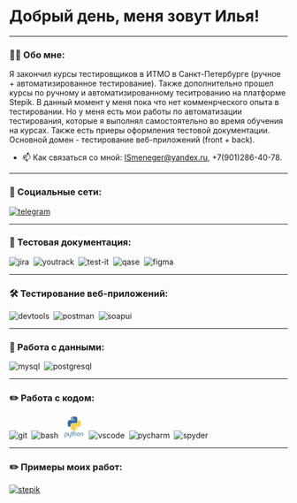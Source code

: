 # Добрый день, меня зовут Илья!

---

### 👨‍💻 Обо мне:

Я закончил курсы тестировщиков в ИТМО в Санкт-Петербурге (ручное + автоматизированное тестирование). Также дополнительно прошел курсы по ручному и автоматизированному теситрованию на платформе Stepik. В данный момент у меня пока что нет комменрческого опыта в тестировании. Но у меня есть мои работы по автоматизации тестирования, которые я выполнял самостоятельно во время обучения на курсах. Также есть приеры оформления тестовой документации. Основной домен - тестирование веб-приложений (front + back). 

- 📫 Как связаться со мной: ISmeneger@yandex.ru, +7(901)286-40-78.


---
### 🤝 Социальные сети:

  <div id="badges">
      <a href="https://t.me/Ilya_S_21_08" target="_blank">
      <img src="https://cdn-icons-png.flaticon.com/512/2111/2111646.png" width="40" height="40" alt="telegram" />
    </a>
  </div>

---


### 📁 Тестовая документация:

<div>
  <img src="https://cdn.jsdelivr.net/gh/devicons/devicon/icons/jira/jira-original.svg" title="jira" alt="jira" width="40" height="40"/>&nbsp
  <img src="https://upload.wikimedia.org/wikipedia/commons/thumb/8/8d/YouTrack_Icon.svg/1024px-YouTrack_Icon.svg.png?20200803082248" title="youtrack" alt="youtrack" width="40" height="40"/>&nbsp
  <img src="https://docs.testit.software/images/testit_logo_icon_blue.png" title="test-it" alt="test-it" width="40" height="40"/>&nbsp
  <img src="https://luna1.co/eb0187.png" title="qase" alt="qase" width="40" height="40"/>&nbsp
  <img src="https://cdn.jsdelivr.net/gh/devicons/devicon/icons/figma/figma-original.svg" title="figma" alt="figma" width="40" height="40"/>&nbsp
</div>

---

### 🛠 Тестирование веб-приложений:

<div>
  <img src="https://d33wubrfki0l68.cloudfront.net/38b5c953a4667366685d55db55d057c86db1fc54/a0fdc/static/acae6b24d940347661ca901ea07f47c1/chrome-dev-logo-icon.png" title="devtools" alt="devtools" width="40" height="40"/>&nbsp
  <img src="https://seeklogo.com/images/P/postman-logo-0087CA0D15-seeklogo.com.png" title="postman" alt="postman" width="40" height="40"/>&nbsp
  <img src="https://static0.smartbear.co/smartbearbrand/media/images/home/soapui-icon.svg" title="soapui" alt="soapui" width="40" height="40"/>&nbsp
</div>

---


### 💾 Работа с данными:

<div>
  <img src="https://cdn.jsdelivr.net/gh/devicons/devicon/icons/mysql/mysql-original.svg" title="mysql" alt="mysql" width="40" height="40"/>&nbsp
  <img src="https://expertvc.ru/images/solo/postgresql.png" title="postgresql" alt="postgresql" width="40" height="40"/>&nbsp
</div>

---

### ✏️ Работа с кодом:

<div>
  <img src="https://cdn.jsdelivr.net/gh/devicons/devicon/icons/git/git-original.svg" title="git" alt="git" width="40" height="40"/>&nbsp
  <img src="https://upload.wikimedia.org/wikipedia/commons/thumb/4/4b/Bash_Logo_Colored.svg/1024px-Bash_Logo_Colored.svg.png?20180723054350" title="bash" alt="bash" width="40" height="40"/>&nbsp
  <img src="https://raw.githubusercontent.com/devicons/devicon/master/icons/python/python-original-wordmark.svg" title="python" alt="python" width="40" height="40"/>&nbsp
  <img src="https://cdn.jsdelivr.net/gh/devicons/devicon/icons/vscode/vscode-original.svg" title="vscode" alt="vscode" width="40" height="40"/>&nbsp
  <img src="https://cdn.icon-icons.com/icons2/3053/PNG/512/intellij_pycharm_macos_bigsur_icon_190055.png" title="pycharm" alt="pycharm" width="40" height="40"/>&nbsp
  <img src="https://img.icons8.com/fluent/600/000000/spyder-ide-5.png" title="spyder" alt="spyder" width="40" height="40"/>&nbsp
  
  
</div>

---

### ✏️ Примеры моих работ:
<div id="links">
      <a href="https://github.com/ismeneger37/Stepik_Automation_Study_Project" target="_blank">
      <img src="https://facultetus.ru/images/stepik_simple_logo.png" width="40" height="40" alt="stepik" />
      </a>
      <a href="https://github.com/ismeneger37/Test"></a>
      <a href="https://github.com/ismeneger37/Stepik_Automation_Study_Project"></a>
      <a href="https://github.com/ismeneger37/stepik"></a>
      <a href="https://github.com/ismeneger37/studying-Git"></a>
     
</div>

